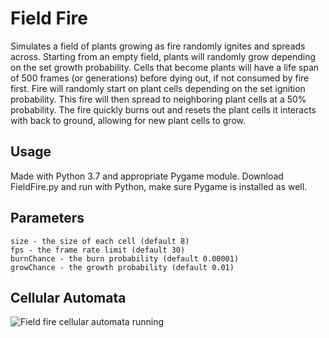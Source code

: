 # Field Fire
Simulates a field of plants growing as fire randomly ignites and spreads across. Starting from an empty field, plants will 
randomly grow depending on the set growth probability. Cells that become plants will have a life 
span of 500 frames (or generations) before dying out, if not consumed by fire first. Fire will 
randomly start on plant cells depending on the set ignition probability. This fire will then spread 
to neighboring plant cells at a 50% probability. The fire quickly burns out and resets the plant 
cells it interacts with back to ground, allowing for new plant cells to grow.

## Usage
Made with Python 3.7 and appropriate Pygame module. Download FieldFire.py and run with Python, make sure Pygame is installed as well.

## Parameters
```
size - the size of each cell (default 8)
fps - the frame rate limit (default 30)
burnChance - the burn probability (default 0.00001)
growChance - the growth probability (default 0.01)
```

## Cellular Automata
![Field fire cellular automata running](running.gif?raw=true)
